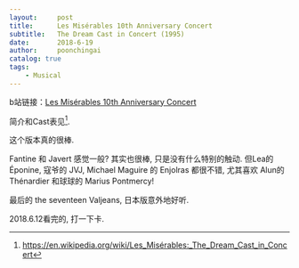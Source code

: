 ```yaml
---
layout:     post
title:      Les Misérables 10th Anniversary Concert
subtitle:   The Dream Cast in Concert (1995)
date:       2018-6-19
author:     poonchingai
catalog: true
tags:
    - Musical
---
```


b站链接：[Les Misérables 10th Anniversary Concert](https://www.bilibili.com/video/av746517)

简介和Cast表见[^1].

[^1]:<https://en.wikipedia.org/wiki/Les_Misérables:_The_Dream_Cast_in_Concert>

这个版本真的很棒. 

Fantine 和 Javert 感觉一般? 其实也很棒, 只是没有什么特别的触动. 但Lea的 Éponine, 寇爷的 JVJ, Michael Maguire 的 Enjolras 都很不错, 尤其喜欢 Alun的 Thénardier 和球球的 Marius Pontmercy!

最后的 the seventeen Valjeans, 日本版意外地好听.

2018.6.12看完的, 打一下卡.